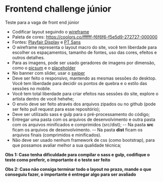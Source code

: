 # Frontend challenge júnior

Teste para a vaga de front end júnior

- Codificar layout seguindo o [wireframe](https://drive.google.com/file/d/10xpr_7qaEXNBT4v2dOKqanS4_tOcgEJs/view)
- Paleta de cores: https://coolors.co/ffffff-f6f6f6-f5e5d9-272727-000000
- Fontes: [Playfair Display](https://fonts.google.com/specimen/Playfair+Display) e [PT Sans](https://fonts.google.com/specimen/PT+Sans)
- O wireframe representa o layout macro do site, você tem liberdade para escolher os espaçamentos, tamanho de fontes, uso das cores, efeitos e outros detalhes.
- Para as imagens, pode ser usado geradores de imagens por dimensão, como o [picsum](https://picsum.photos/) e o [placeholder](https://placeholder.com/)
- No banner com slider, usar o [swiper](http://idangero.us/swiper/)
- Deve ser feito o responsivo, mantendo as mesmas sessões do desktop. Você tem liberdade para decidir os pontos de quebra e o estilo das sessões no mobile.
- Você tem total liberdade para criar efeitos nas sessões do site, explore o artista dentro de você hehehe;
- O envio deve ser feito através dos arquivos zipados ou no github (pode ser feito pull request para esse repositório);
- Deve ser utilizado sass e gulp para o pré-processamento do código;
- Entregar uma pasta com os arquivos de desenvolvimento e outra pasta com os arquivos minificados e comprimidos (src/dist);
-- Na pasta **src** ficam os arquivos de desenvolvimento.
-- Na pasta **dist** ficam os arquivos finais (comprimidos e minificados).
- Não deve ser usado nenhum framework de css (como bootstrap), para que possamos avaliar melhor a sua qualidade técnica;

**Obs 1: Caso tenha dificuldade para compilar o sass e gulp, codifique o teste como preferir, o importante é o teste ser feito**

**Obs 2: Caso não consiga terminar todo o layout no prazo, mande o que conseguiu fazer, o importante é entregar algo para ser avaliado**
